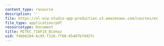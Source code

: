 ```yaml
---
content_type: resource
description: ''
file: https://ol-ocw-studio-app-production.s3.amazonaws.com/courses/ec-716-d-lab-waste-fall-2015/f4bb62846c95f2287f6065487b7492fc_MITEC_716F15_Biohaz2.pdf
file_type: application/pdf
resourcetype: Document
title: MITEC_716F15_Biohaz
uid: f4bb6284-6c95-f228-7f60-65487b7492fc
---
```

